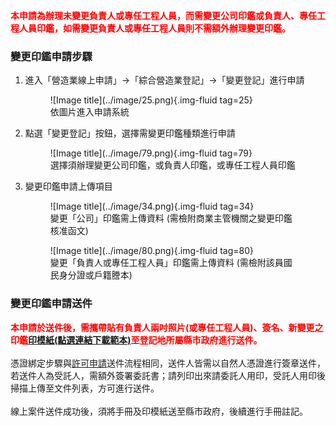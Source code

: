 <span style="color:red; font-weight:bold;">本申請為辦理未變更負責人或專任工程人員，而需變更公司印鑑或負責人、專任工程人員印鑑，如需變更負責人或專任工程人員則不需額外辦理變更印鑑。</span><br>

### 變更印鑑申請步驟

1. 進入「營造業線上申請」→「綜合營造業登記」→「變更登記」進行申請
    <figure markdown="span">
    ![Image title](../image/25.png){.img-fluid tag=25}
    <figcaption>依圖片進入申請系統</figcaption>
    </figure>

2. 點選「變更登記」按鈕，選擇需變更印鑑種類進行申請
    <figure markdown="span">
    ![Image title](../image/79.png){.img-fluid tag=79}
    <figcaption>選擇須辦理變更公司印鑑，或負責人印鑑，或專任工程人員印鑑</figcaption>
    </figure>
3. 變更印鑑申請上傳項目
    <figure markdown="span">
    ![Image title](../image/34.png){.img-fluid tag=34}
    <figcaption>變更「公司」印鑑需上傳資料 (需檢附商業主管機關之變更印鑑核准函文)</figcaption>
    </figure>
    <figure markdown="span">
    ![Image title](../image/80.png){.img-fluid tag=80}
    <figcaption>變更「負責人或專任工程人員」印鑑需上傳資料 (需檢附該員國民身分證或戶籍謄本)</figcaption>
    </figure>

### 變更印鑑申請送件
<span style="color:red; font-weight:bold;">本申請於送件後，需攜帶貼有負責人兩吋照片(或專任工程人員)、簽名、新變更之印鑑[印模紙(點選連結下載範本)](https://www.treca.org.tw/treca-journal/2015-07-31-07-57-30.html)至登記地所屬縣市政府進行送件。</span><br><br>
憑證綁定步驟與[許可申請](Contractors_Registration.md)送件流程相同，送件人皆需以自然人憑證進行簽章送件，若送件人為受託人，需額外簽署委託書；請列印出來請委託人用印，受託人用印後掃描上傳至文件列表，方可進行送件。<br>
<br>
線上案件送件成功後，須將手冊及印模紙送至縣市政府，後續進行手冊註記。    